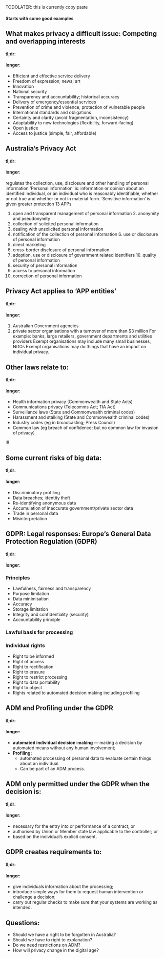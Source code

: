 TODOLATER: this is currently copy paste

#### Starts with some good examples

## What makes privacy a difficult issue: Competing and overlapping interests
#### tl;dr:

#### longer:
- Efficient and effective service delivery
- Freedom of expression; news; art
- Innovation
- National security
- Transparency and accountability; historical accuracy
- Delivery of emergency/essential services
- Prevention of crime and violence; protection of vulnerable people
- International standards and obligations
- Certainty and clarity (avoid fragmentation, inconsistency)
- Adaptability to new technologies (flexibility, forward-facing)
- Open justice
- Access to justice (simple, fair, affordable)

## Australia’s Privacy Act
#### tl;dr:

#### longer:
regulates the collection, use, disclosure and other handling of personal information
‘Personal information’ is:
information or opinion about an identified individual, or an individual who is reasonably identifiable, whether or not true and whether or not in material form.
‘Sensitive information’ is given greater protection
13 APPs
1. open and transparent management of personal information 2. anonymity and pseudonymity
3. collection of solicited personal information
4. dealing with unsolicited personal information
5. notification of the collection of personal information 6. use or disclosure of personal information
7. direct marketing
8. cross-border disclosure of personal information
9. adoption, use or disclosure of government related identifiers 10. quality of personal information
11. security of personal information
12. access to personal information
13. correction of personal information

## Privacy Act applies to ‘APP entities’
#### tl;dr:

#### longer:
1. Australian Government agencies
2. private sector organisations with a turnover of more than $3 million
For example: banks, large retailers, government departments and utilities providers
Exempt organisations may include many small businesses, NGOs
Exempt organisations may do things that have an impact on individual privacy.

## Other laws relate to:
#### tl;dr:

#### longer:
- Health information privacy (Commonwealth and State Acts)
- Communications privacy (Telecomms Act; TIA Act)
- Surveillance laws (State and Commonwealth criminal codes)
- Harassment and stalking (State and Commonwealth criminal codes)
- Industry codes (eg in broadcasting; Press Council)
- Common law (eg breach of confidence; but no common law for invasion of privacy)

!!!
## Some current risks of big data:
#### tl;dr:

#### longer:
- Discriminatory profiling
- Data breaches; identity theft
- Re-identifying anonymous data
- Accumulation of inaccurate government/private sector data
- Trade in personal data 
- Misinterpretation

## GDPR: Legal responses: Europe’s General Data Protection Regulation (GDPR)
#### tl;dr:

#### longer:

### Principles
- Lawfulness, fairness and transparency
- Purpose limitation
- Data minimisation
- Accuracy
- Storage limitation
- Integrity and confidentiality (security)
- Accountability principle
### Lawful basis for processing
### Individual rights
- Right to be informed
- Right of access
- Right to rectification
- Right to erasure
- Right to restrict processing
- Right to data portability
- Right to object
- Rights related to automated decision making including profiling

## ADM and Profiling under the GDPR
#### tl;dr:

#### longer:
- **automated individual decision-making** 
  — making a decision by automated means without any human involvement;
- **Profiling:** 
  - automated processing of personal data to evaluate certain things about an individual.
  - Can be part of an ADM process.

## ADM only permitted under the GDPR when the decision is:
#### tl;dr:

#### longer:
- necessary for the entry into or performance of a contract; or
- authorised by Union or Member state law applicable to the controller; or
- based on the individual’s explicit consent.

## GDPR creates requirements to:
#### tl;dr:

#### longer:
- give individuals information about the processing;
- introduce simple ways for them to request human intervention or challenge a decision;
- carry out regular checks to make sure that your systems are working as intended.

## Questions:
- Should we have a right to be forgotten in Australia?
- Should we have to right to explanation?
- Do we need restrictions on ADM?
- How will privacy change in the digital age?